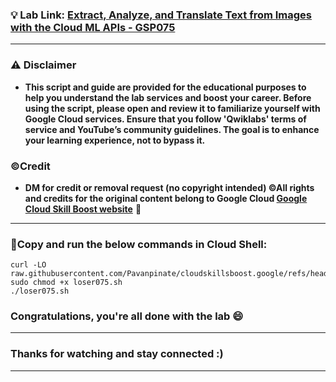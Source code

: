 

### 💡 Lab Link: [Extract, Analyze, and Translate Text from Images with the Cloud ML APIs - GSP075](https://www.cloudskillsboost.google/focuses/1836?parent=catalog)



---

### ⚠️ Disclaimer
- **This script and guide are provided for  the educational purposes to help you understand the lab services and boost your career. Before using the script, please open and review it to familiarize yourself with Google Cloud services. Ensure that you follow 'Qwiklabs' terms of service and YouTube’s community guidelines. The goal is to enhance your learning experience, not to bypass it.**

### ©Credit
- **DM for credit or removal request (no copyright intended) ©All rights and credits for the original content belong to Google Cloud [Google Cloud Skill Boost website](https://www.cloudskillsboost.google/)** 🙏

---

### 🚨Copy and run the below commands in Cloud Shell:

```
curl -LO raw.githubusercontent.com/Pavanpinate/cloudskillsboost.google/refs/heads/main/Extract%20Analyze%20and%20Translate%20Text%20from%20Images%20with%20the%20Cloud%20ML%20APIs/loser075.sh
sudo chmod +x loser075.sh
./loser075.sh
```

### Congratulations, you're all done with the lab 😄

---


### Thanks for watching and stay connected :)
---
